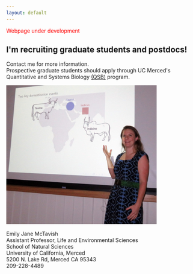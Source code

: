 ```yaml
---
layout: default
---
```

<span style="color:red;">Webpage under development</span>

## I'm recruiting graduate students and postdocs!
Contact me for more information.  
Prospective graduate students should apply through UC Merced's
Quantitative and Systems Biology
<a href="http://qsb.ucmerced.edu/">(QSB)</a>
program.




<img src="/assets/teaching.jpg" alt="Drawing" style="width: 400px;"/>

Emily Jane McTavish  
Assistant Professor, Life and Environmental Sciences  
School of Natural Sciences  
University of California, Merced  
5200 N. Lake Rd, Merced CA 95343  
209-228-4489 
